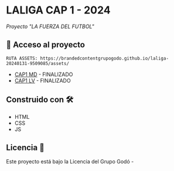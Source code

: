 # LALIGA CAP 1 - 2024 

_Proyecto "LA FUERZA DEL FUTBOL"_


## 📁 Acceso al proyecto 

```
RUTA ASSETS: https://brandedcontentgrupogodo.github.io/laliga-20240131-9509085/assets/
```
* [CAP1 MD](https://www.lavanguardia.com/vida/20240131/9509085/destino-laliga-cuando-nos-enamoramos-del-futbol-santy-elias-la-fuerza-de-nuestro-futbol-brl.html) - FINALIZADO
* [CAP1 LV](https://www.mdstories.com/especial/html/destino-laliga-cuando-nos-enamoramos-del-futbol-santy-elias-la-fuerza-de-nuestro-futbol-brl/) - FINALIZADO

## Construido con 🛠️

* HTML
* CSS
* JS

## Licencia 📄

Este proyecto está bajo la Licencia del Grupo Godó - 

